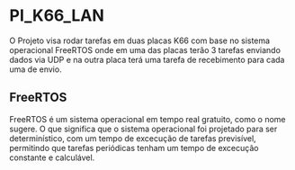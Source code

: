 # PI_K66_LAN

O Projeto visa rodar tarefas em duas placas K66 com base no sistema operacional FreeRTOS onde em uma das placas terão 3 tarefas enviando dados via UDP e na outra placa terá uma tarefa de recebimento para cada uma de envio.

## FreeRTOS

FreeRTOS é um sistema operacional em tempo real gratuito, como o nome sugere. O que significa que o sistema operacional foi projetado para ser determinístico, com um tempo de excecução de tarefas previsível, permitindo que tarefas periódicas tenham um tempo de excecução constante e calculável.
